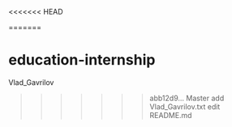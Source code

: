 <<<<<<< HEAD

=======
# education-internship
Vlad_Gavrilov
>>>>>>> abb12d9... Master add Vlad_Gavrilov.txt edit README.md
